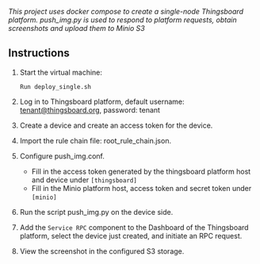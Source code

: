 *This project uses docker compose to create a single-node Thingsboard platform.
push_img.py is used to respond to platform requests, obtain screenshots and upload them to Minio S3*


## Instructions

1. Start the virtual machine:
    ```
    Run deploy_single.sh
    ```

2. Log in to Thingsboard platform, default username: tenant@thingsboard.org, password: tenant

3. Create a device and create an access token for the device.

4. Import the rule chain file: root_rule_chain.json.

4. Configure push_img.conf.

   - Fill in the access token generated by the thingsboard platform host and device under `[thingsboard]`
   - Fill in the Minio platform host, access token and secret token under `[minio]`
   
5. Run the script push_img.py on the device side.

6. Add the `Service RPC` component to the Dashboard of the Thingsboard platform, select the device just created, and initiate an RPC request.

7. View the screenshot in the configured S3 storage.